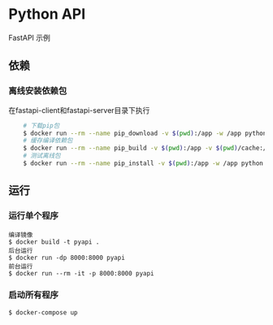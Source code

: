 # Python API
FastAPI 示例
 
## 依赖
### 离线安装依赖包
在fastapi-client和fastapi-server目录下执行  
```bash
    # 下载pip包
    $ docker run --rm --name pip_download -v $(pwd):/app -w /app python:3.8.9 pip3 download -d libs -r requirements.txt
    # 缓存编译依赖包
    $ docker run --rm --name pip_build -v $(pwd):/app -v $(pwd)/cache:/root/.cache -w /app python:3.8.9 pip3 install -r requirements.txt
    # 测试离线包
    $ docker run --rm --name pip_install -v $(pwd):/app -w /app python:3.8.9 pip3 install --no-index --find-links=libs -r requirements.txt
```

## 运行

### 运行单个程序
    编译镜像
    $ docker build -t pyapi .
    后台运行
    $ docker run -dp 8000:8000 pyapi
    前台运行
    $ docker run --rm -it -p 8000:8000 pyapi

### 启动所有程序
    $ docker-compose up